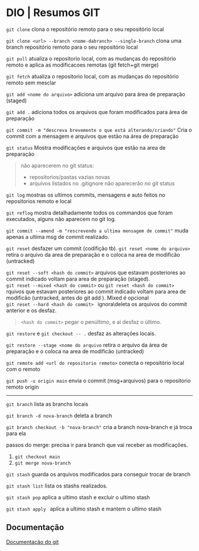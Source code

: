 # DIO | Resumos GIT

```git clone``` clona o repositório remoto para o seu repositório local

```git clone <url> --branch <nome-dabranch> --single-branch``` clona uma branch repositório remoto para o seu repositório local

```git pull``` atualiza o repositorio local, com as mudanças do repositório remoto e aplica as modificacoes remotas (git fetch+git merge)

```git fetch``` atualiza o repositorio local, com as mudanças do repositório remoto sem mesclar 

```git add <nome do arquivo>``` adiciona um arquivo para área de preparação (staged) 

```git add .``` adiciona todos os arquivos que foram modificados para área de preparação


```git commit -m "descreva brevemente o que está alterando/criando"``` Cria o commit com a mensagem e arquivos que estão na área de preparação 


```git status``` Mostra modificações e arquivos que estão na area de preparação

> não aparecerem no git status: 
> - repositorios/pastas vazias novas 
> - arquivos listados no .gitignore não aparecerão no git status

```git log``` mostras os ultimos commits, mensagens e auto feitos no repositorios remoto e local

```git reflog``` mostra detalhadamente todos os commandos que foram executados, alguns não aparecem no git log. 


```git commit --amend -m "rescrevendo a ultima mensagem de commit"``` muda apenas a ultima msg de commit realizado. 

```git reset``` desfazer um commit (codifição tb). 
```git reset <nome do arquivo>``` retira o arquivo da area de preparação e o coloca na area de modificão (untracked)


```git reset --soft <hash do commit>``` arquivos que estavam posteriores ao commit indicado voltam para area de preparação (staged). \
```git reset --mixed <hash do commit>``` ou ```git reset <hash do commit>```  rquivos que estavam posteriores ao commit indicado voltam para area de modificão (untracked, antes do git add ). Mixed é opcional\
```git reset --hard <hash do commit> ``` ignora\deleta os arquivos do commit anterior e os desfaz.


> ```<hash do commit>``` pegar o penúltimo, e ai desfaz o último.


```git restore``` e ```git checkout -- .``` desfaz as alterações locais.

```git restore --stage <nome do arquivo``` retira o arquivo da área de preparação e o coloca na area de modificão (untracked)

```git remote add <url do repositorio remoto>``` conecta o repositório local com o remoto


```git push -u origin main``` envia o commit (msg+arquivos) para o repositorio remoto origin

---

```git branch``` lista as branchs locais

```git branch -d nova-branch``` deleta a branch 

```git branch checkout -b "nova-branch"``` cria a branch nova-branch e já troca para ela

passos do merge: precisa ir para branch que vai receber as modificações. 
1) ```git checkout main```
2) ```git merge nova-branch```

```git stash``` guarda os arquivos modificados para conseguir trocar de branch

```git stash list``` lista os stashs realizados.

```git stash pop``` aplica a ultimo stash e excluir o ultimo stash

```git stash apply ```  aplica a ultimo stash e mantem o ultimo stash


## Documentação
[Documentação do git](https://git-scm.com/docs/git#_git_commands)
